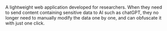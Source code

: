 A lightweight web application developed for researchers. When they need to send content containing sensitive data to AI such as chatGPT, they no longer need to manually modify the data one by one, and can obfuscate it with just one click.
